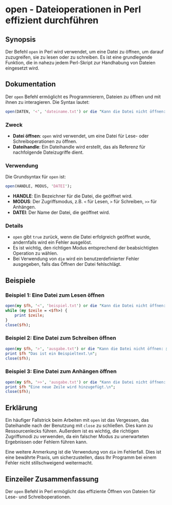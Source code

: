 <!--
Meta Description: # open - Dateioperationen in Perl effizient durchführen ## Synopsis Der Befehl `open` in Perl wird verwendet, um eine Datei zu öffnen, um darauf zuzug...
Meta Keywords: die, datei, open, öffnen, perl
-->

# open - Dateioperationen in Perl effizient durchführen

## Synopsis
Der Befehl `open` in Perl wird verwendet, um eine Datei zu öffnen, um darauf zuzugreifen, sie zu lesen oder zu schreiben. Es ist eine grundlegende Funktion, die in nahezu jedem Perl-Skript zur Handhabung von Dateien eingesetzt wird.

## Dokumentation
Der `open` Befehl ermöglicht es Programmierern, Dateien zu öffnen und mit ihnen zu interagieren. Die Syntax lautet:

```perl
open(DATEN, '<', 'dateiname.txt') or die "Kann die Datei nicht öffnen: $!";
```

### Zweck
- **Datei öffnen**: `open` wird verwendet, um eine Datei für Lese- oder Schreiboperationen zu öffnen.
- **Dateihandle**: Ein Dateihandle wird erstellt, das als Referenz für nachfolgende Dateizugriffe dient.

### Verwendung
Die Grundsyntax für `open` ist:

```perl
open(HANDLE, MODUS, 'DATEI');
```

- **HANDLE**: Ein Bezeichner für die Datei, die geöffnet wird.
- **MODUS**: Der Zugriffsmodus, z.B. `<` für Lesen, `>` für Schreiben, `>>` für Anhängen.
- **DATEI**: Der Name der Datei, die geöffnet wird.

### Details
- `open` gibt `true` zurück, wenn die Datei erfolgreich geöffnet wurde, andernfalls wird ein Fehler ausgelöst.
- Es ist wichtig, den richtigen Modus entsprechend der beabsichtigten Operation zu wählen.
- Bei Verwendung von `die` wird ein benutzerdefinierter Fehler ausgegeben, falls das Öffnen der Datei fehlschlägt.

## Beispiele
### Beispiel 1: Eine Datei zum Lesen öffnen
```perl
open(my $fh, '<', 'beispiel.txt') or die "Kann die Datei nicht öffnen: $!";
while (my $zeile = <$fh>) {
    print $zeile;
}
close($fh);
```

### Beispiel 2: Eine Datei zum Schreiben öffnen
```perl
open(my $fh, '>', 'ausgabe.txt') or die "Kann die Datei nicht öffnen: $!";
print $fh "Das ist ein Beispieltext.\n";
close($fh);
```

### Beispiel 3: Eine Datei zum Anhängen öffnen
```perl
open(my $fh, '>>', 'ausgabe.txt') or die "Kann die Datei nicht öffnen: $!";
print $fh "Eine neue Zeile wird hinzugefügt.\n";
close($fh);
```

## Erklärung
Ein häufiger Fallstrick beim Arbeiten mit `open` ist das Vergessen, das Dateihandle nach der Benutzung mit `close` zu schließen. Dies kann zu Ressourcenlecks führen. Außerdem ist es wichtig, die richtigen Zugriffsmodi zu verwenden, da ein falscher Modus zu unerwarteten Ergebnissen oder Fehlern führen kann.

Eine weitere Anmerkung ist die Verwendung von `die` im Fehlerfall. Dies ist eine bewährte Praxis, um sicherzustellen, dass Ihr Programm bei einem Fehler nicht stillschweigend weitermacht.

## Einzeiler Zusammenfassung
Der `open` Befehl in Perl ermöglicht das effiziente Öffnen von Dateien für Lese- und Schreiboperationen.